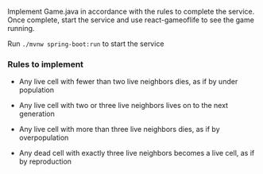 Implement Game.java in accordance with the rules to complete the service. Once complete, start the service and use react-gameoflife to see the game running.

Run `./mvnw spring-boot:run` to start the service

### Rules to implement

- Any live cell with fewer than two live neighbors dies, as if by under population

- Any live cell with two or three live neighbors lives on to the next generation

- Any live cell with more than three live neighbors dies, as if by overpopulation

- Any dead cell with exactly three live neighbors becomes a live cell, as if by reproduction